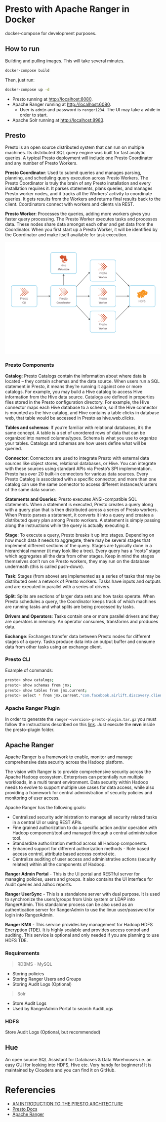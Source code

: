 # Presto with Apache Ranger in Docker
docker-compose for development purposes.

## How to run
Building and pulling images. This will take several minutes.
```bash
docker-compose build
```
Then, just run:
```bash
docker-compose up -d
```

- Presto running at [http://localhost:8080](http://localhost:8080).
- Apache Ranger running at [http://localhost:6080](http://localhost:6080).
  - User is `admin` and password is `ranger1234`. The UI may take a while in order to start.
- Apache Solr running at [http://localhost:8983](http://localhost:8983).

## Presto
Presto is an open source distributed system that can run on multiple machines. Its distributed SQL query engine was built for fast analytic queries. A typical Presto deployment will include one Presto Coordinator and any number of Presto Workers.

**Presto Coordinator**: Used to submit queries and manages parsing, planning, and scheduling query execution across Presto Workers. The Presto Coordinator is truly the brain of any Presto installation and every installation requires it. It parses statements, plans queries, and manages Presto worker nodes, and it tracks all the Workers’ activity to coordinate queries. It gets results from the Workers and returns final results back to the client. Coordinators connect with workers and clients via REST.

**Presto Worker**: Processes the queries, adding more workers gives you faster query processing. The Presto Worker executes tasks and processes data. These nodes share data amongst each other and get data from the Coordinator. When you first start up a Presto Worker, it will be identified by the Coordinator and make itself available for task execution.

<p align="center">
    <img src="images/presto_architecture.png" alt="Presto High Level Architecture" />
</p>

### Presto Components

**Catalog**: Presto Catalogs contain the information about where data is located – they contain schemas and the data source. When users run a SQL statement in Presto, it means they’re running it against one or more catalogs. For example, you may build a Hive catalog to access Hive information from the Hive data source. Catalogs are defined in properties files stored in the Presto configuration directory. For example, the Hive connector maps each Hive database to a schema, so if the Hive connector is mounted as the hive catalog, and Hive contains a table clicks in database web, that table would be accessed in Presto as hive.web.clicks.

**Tables and schemas**: If you’re familiar with relational databases, it’s the same concept. A table is a set of unordered rows of data that can be organized into named columns/types. Schema is what you use to organize your tables. Catalogs and schemas are how users define what will be queried.

**Connector**: Connectors are used to integrate Presto with external data sources like object stores, relational databases, or Hive. You can integrate with these sources using standard APIs via Presto’s SPI implementation. Presto has over 20 built-in connectors for various data sources. Every Presto Catalog is associated with a specific connector, and more than one catalog can use the same connector to access different instances/clusters of the same data source.

**Statements and Queries**: Presto executes ANSI-compatible SQL statements. When a statement is executed, Presto creates a query along with a query plan that is then distributed across a series of Presto workers. When Presto parses a statement, it converts it into a query and creates a distributed query plan among Presto workers. A statement is simply passing along the instructions while the query is actually executing it.

**Stage**: To execute a query, Presto breaks it up into stages. Depending on how much data it needs to aggregate, there may be several stages that implement different sections of the query. Stages are typically done in a hierarchical manner (it may look like a tree). Every query has a “roots” stage which aggregates all the data from other stages. Keep in mind the stages themselves don’t run on Presto workers, they may run on the database underneath (this is called push-down).

**Task**: Stages (from above) are implemented as a series of tasks that may be distributed over a network of Presto workers. Tasks have inputs and outputs and are executed in parallel with a series of drivers.

**Split**: Splits are sections of larger data sets and how tasks operate. When Presto schedules a query, the Coordinator keeps track of which machines are running tasks and what splits are being processed by tasks.

**Drivers and Operators**: Tasks contain one or more parallel drivers and they are operators in memory. An operator consumes, transforms and produces data.

**Exchange**: Exchanges transfer data between Presto nodes for different stages of a query. Tasks produce data into an output buffer and consume data from other tasks using an exchange client.

### Presto CLI 
Example of commands:
```bash
presto> show catalogs;
presto> show schemas from jmx;
presto> show tables from jmx.current;
presto> select * from jmx.current."com.facebook.airlift.discovery.client:name=announcer";
```


### Apache Ranger Plugin
In order to generate the `ranger-<version>-presto-plugin.tar.gz` you must follow the instructions described on this [link](ranger-<version>-knox-plugin.tar.gz).
Just execute the **mvn** inside the presto-plugin folder.

## Apache Ranger
Apache Ranger is a framework to enable, monitor and manage comprehensive data security across the Hadoop platform.

The vision with Ranger is to provide comprehensive security across the Apache Hadoop ecosystem. Enterprises can potentially run multiple workloads, in a multi tenant environment. Data security within Hadoop needs to evolve to support multiple use cases for data access, while also providing a framework for central administration of security policies and monitoring of user access.

Apache Ranger has the following goals:

- Centralized security administration to manage all security related tasks in a central UI or using REST APIs.
- Fine grained authorization to do a specific action and/or operation with Hadoop component/tool and managed through a central administration tool.
- Standardize authorization method across all Hadoop components.
- Enhanced support for different authorization methods - Role based access control, attribute based access control etc.
- Centralize auditing of user access and administrative actions (security related) within all the components of Hadoop.

**Ranger Admin Portal** - This is the UI portal and RESTful server for managing policies, users and groups. It also contains the UI interface for Audit queries and adhoc reports.

**Ranger UserSync** - This is a standalone server with dual purpose. It is used to synchronize the users/groups from Unix system or LDAP into RangerAdmin. This standalone process can be also used as an authentication server for RangerAdmin to use the linux user/password for login into RangerAdmin.

**Ranger KMS** - This service provides key management for Hadoop HDFS Encryption (TDE). It is highly scalable and provides access control and auditing. This service is optional and only needed if you are planning to use HDFS TDE.


### Requirements
> RDBMS - MySQL

- Storing policies
- Storing Ranger Users and Groups
- Storing Audit Logs (Optional)

> Solr

- Store Audit Logs
- Used by RangerAdmin Portal to search AuditLogs

### HDFS
Store Audit Logs (Optional, but recommended)

## Hue
An open source SQL Assistant for Databases & Data Warehouses i.e. an easy GUI for looking into HDFS, Hive etc. Very handy for beginners! It is maintained by Cloudera and you can find it on GitHub.

# Referencies
- [AN INTRODUCTION TO THE PRESTO ARCHITECTURE](https://www.alluxio.io/learn/presto/architecture/)
- [Presto Docs](https://prestodb.io/docs/current/overview/concepts.html)
- [Apache Ranger](https://cwiki.apache.org/confluence/display/RANGER/Index)

